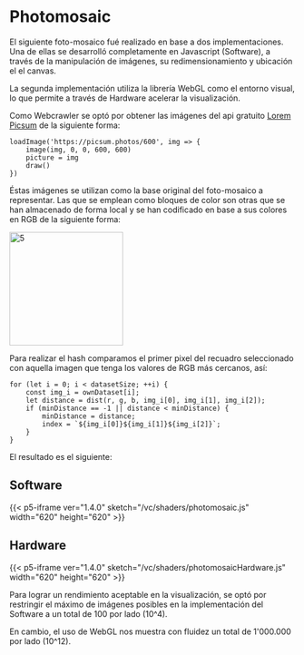 # Photomosaic
El siguiente foto-mosaico fué realizado en base a dos implementaciones. Una de ellas se desarrolló completamente en Javascript (Software), a través de la manipulación de imágenes, su redimensionamiento y ubicación el el canvas.

La segunda implementación utiliza la librería WebGL como el entorno visual, lo que permite a través de Hardware acelerar la visualización.


Como Webcrawler se optó por obtener las imágenes del api gratuito [Lorem Picsum](https://picsum.photos/) de la siguiente forma:

<pre><code>loadImage('https://picsum.photos/600', img => {
    image(img, 0, 0, 600, 600)
    picture = img
    draw()
})
</code></pre>

Éstas imágenes se utilizan como la base original del foto-mosaico a representar. Las que se emplean como bloques de color son otras que se han almacenado de forma local y se han codificado en base a sus colores en RGB de la siguiente forma:

<img src="https://i.ibb.co/72Nm5kQ/images-Codified.png" alt="5" border="0" width="200px">

Para realizar el hash comparamos el primer pixel del recuadro seleccionado con aquella imagen que tenga los valores de RGB más cercanos, así:

<pre><code>for (let i = 0; i < datasetSize; ++i) {
    const img_i = ownDataset[i];
    let distance = dist(r, g, b, img_i[0], img_i[1], img_i[2]);
    if (minDistance == -1 || distance < minDistance) {
        minDistance = distance;
        index = `${img_i[0]}${img_i[1]}${img_i[2]}`;
    }
}
</code></pre>

El resultado es el siguiente:

## Software
{{< p5-iframe ver="1.4.0" sketch="/vc/shaders/photomosaic.js" width="620" height="620" >}}

## Hardware
{{< p5-iframe ver="1.4.0" sketch="/vc/shaders/photomosaicHardware.js" width="620" height="620" >}}

Para lograr un rendimiento aceptable en la visualización, se optó por restringir el máximo de imágenes posibles en la implementación del Software a un total de 100 por lado (10^4).

En cambio, el uso de WebGL nos muestra con fluidez un total de 1'000.000 por lado (10^12).
